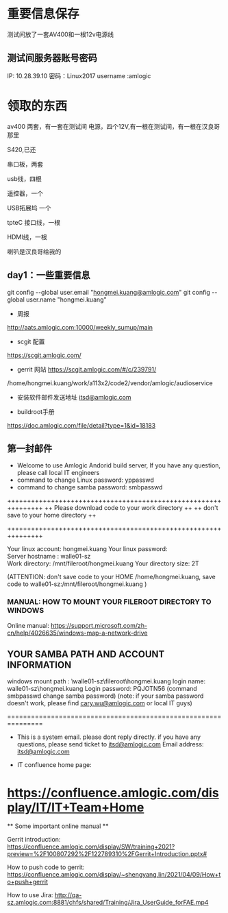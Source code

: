 # 重要信息保存

测试间放了一套AV400和一根12v电源线

## 测试间服务器账号密码

IP: 10.28.39.10
密码：Linux2017
username :amlogic


# 领取的东西

av400 两套，有一套在测试间
电源，四个12V,有一根在测试间，有一根在汉良哥那里

S420,已还

串口板，两套

usb线，四根

遥控器，一个

USB拓展坞 一个

tpteC 接口线，一根

HDMI线，一根

喇叭是汉良哥给我的

## day1：一些重要信息

git config --global user.email "hongmei.kuang@amlogic.com"
git config --global user.name "hongmei.kuang"

- 周报

http://aats.amlogic.com:10000/weekly_sumup/main

- scgit 配置

https://scgit.amlogic.com/

- gerrit 网站
  https://scgit.amlogic.com/#/c/239791/

/home/hongmei.kuang/work/a113x2/code2/vendor/amlogic/audioservice

- 安装软件邮件发送地址
  itsd@amlogic.com

- buildroot手册

https://doc.amlogic.com/file/detail?type=1&id=18183

## 第一封邮件

* Welcome to use Amlogic Andorid build server,
  If you have any question, please call local IT engineers
* command to change Linux password:	yppasswd
* command to change samba password:	smbpasswd

+++++++++++++++++++++++++++++++++++++++++++++++++++++++++++++++
++	Please download code to your work directory	     ++
++	don't save to your home directory	     ++

+++++++++++++++++++++++++++++++++++++++++++++++++++++++++++++++

Your linux account:	hongmei.kuang
Your linux password:	
Server hostname :	walle01-sz  
Work directory: /mnt/fileroot/hongmei.kuang
Your directory size:	2T

(ATTENTION: don't save code to your HOME /home/hongmei.kuang, save code to walle01-sz:/mnt/fileroot/hongmei.kuang )


### MANUAL: HOW TO MOUNT YOUR FILEROOT DIRECTORY TO WINDOWS
Online manual: https://support.microsoft.com/zh-cn/help/4026635/windows-map-a-network-drive


 YOUR SAMBA PATH AND ACCOUNT INFORMATION 
---------------------------------------------------
windows mount path : \\walle01-sz\fileroot\hongmei.kuang
login name:	walle01-sz\hongmei.kuang
Login password:	PQJOTN56  (command smbpasswd change samba password)
(note: if your samba password doesn't work, please find cary.wu@amlogic.com or local IT guys)


===============================================================
* This is a system email. please dont reply directly. if you have
  any questions, please send ticket to itsd@amlogic.com
  Email address: itsd@amlogic.com

* IT confluence home page:

https://confluence.amlogic.com/display/IT/IT+Team+Home
===============================================================

** Some important online manual **

Gerrit introduction: https://confluence.amlogic.com/display/SW/training+2021?preview=%2F100807292%2F122789310%2FGerrit+Introduction.pptx#

How to push code to gerrit: https://confluence.amlogic.com/display/~shengyang.lin/2021/04/09/How+to+push+gerrit

How to use Jira: http://qa-sz.amlogic.com:8881/chfs/shared/Training/Jira_UserGuide_forFAE.mp4